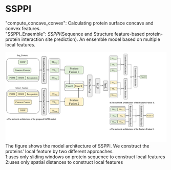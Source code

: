 # SSPPI
"compute_concave_convex": Calculating protein surface concave and convex features.  
"SSPPI_Ensemble": _SSPPI_(Sequence and Structure feature-based protein-protein interaction site prediction). An ensemble model based on multiple local features.  

![alt text](Fig3.png)
The figure shows the model architecture of SSPPI. We construct the proteins' local feature by two different approaches.  
1:uses only sliding windows on protein sequence to construct local features  
2:uses only spatial distances to construct local features

 
